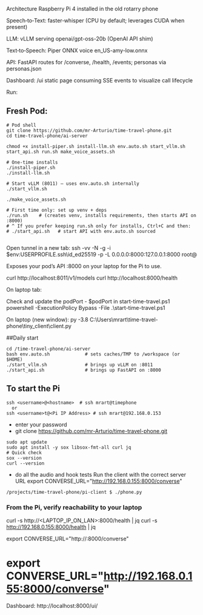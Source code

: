 
Architecture
Raspberry Pi 4 installed in the old rotarry phone

Speech‑to‑Text: faster‑whisper (CPU by default; leverages CUDA when present)

LLM: vLLM serving openai/gpt-oss-20b (OpenAI API shim)

Text‑to‑Speech: Piper ONNX voice en_US-amy-low.onnx

API: FastAPI routes for /converse, /health, /events; personas via personas.json

Dashboard: /ui static page consuming SSE events to visualize call lifecycle

Run:

## Fresh Pod:
```
# Pod shell
git clone https://github.com/mr-Arturio/time-travel-phone.git
cd time-travel-phone/ai-server

chmod +x install-piper.sh install-llm.sh env.auto.sh start_vllm.sh start_api.sh run.sh make_voice_assets.sh

# One-time installs
./install-piper.sh
./install-llm.sh

# Start vLLM (8011) – uses env.auto.sh internally
./start_vllm.sh

./make_voice_assets.sh

# First time only: set up venv + deps
./run.sh    # (creates venv, installs requirements, then starts API on :8000)
# ^ If you prefer keeping run.sh only for installs, Ctrl+C and then:
# ./start_api.sh   # start API with env.auto.sh sourced
                 
```
Open tunnel in a new tab:
ssh -vv -N -g -i $env:USERPROFILE\.ssh\id_ed25519 -p <podPort> -L 0.0.0.0:8000:127.0.0.1:8000 root@<podIP>

Exposes your pod’s API :8000 on your laptop for the Pi to use.

curl http://localhost:8011/v1/models
curl http://localhost:8000/health


On laptop tab: 

Check and update the podPort - $podPort in start-time-travel.ps1
powershell -ExecutionPolicy Bypass -File .\start-time-travel.ps1


On laptop (new window): py -3.8 C:\Users\mrart\time-travel-phone\tiny_client\client.py


##Daily start
```
cd /time-travel-phone/ai-server
bash env.auto.sh             # sets caches/TMP to /workspace (or $HOME)
./start_vllm.sh              # brings up vLLM on :8011
./start_api.sh               # brings up FastAPI on :8000

```

## To start the Pi
```
ssh <username>@<hostname>  # ssh mrart@timephone
  or
ssh <username>t@<Pi IP Address> # ssh mrart@192.168.0.153
```
 - enter your password   
  - git clone https://github.com/mr-Arturio/time-travel-phone.git

 ```
sudo apt update
sudo apt install -y sox libsox-fmt-all curl jq
# Quick check
sox --version
curl --version

 ```
- do all the audio and hook tests
Run the client with the correct server URL
export CONVERSE_URL="http://192.168.0.155:8000/converse"

 ```
 /projects/time-travel-phone/pi-client $ ./phone.py
 ```
 ### From the Pi, verify reachability to your laptop
curl -s http://<LAPTOP_IP_ON_LAN>:8000/health | jq 
curl -s http://192.168.0.155:8000/health | jq

export CONVERSE_URL="http://<your-laptop-LAN-IP>:8000/converse" 
# export CONVERSE_URL="http://192.168.0.155:8000/converse"


Dashboard: http://localhost:8000/ui/